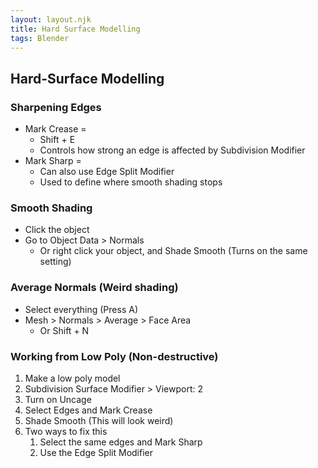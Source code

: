 ```yaml
---
layout: layout.njk
title: Hard Surface Modelling
tags: Blender
---
```


## Hard-Surface Modelling
### Sharpening Edges
- Mark Crease =
  - Shift + E
  - Controls how strong an edge is affected by Subdivision Modifier
- Mark Sharp =
  - Can also use Edge Split Modifier
  - Used to define where smooth shading stops

### Smooth Shading
- Click the object
- Go to Object Data > Normals
  - Or right click your object, and Shade Smooth (Turns on the same setting)

### Average Normals (Weird shading)
- Select everything (Press A)
- Mesh > Normals > Average > Face Area
  - Or Shift + N

### Working from Low Poly (Non-destructive)
1. Make a low poly model
2. Subdivision Surface Modifier > Viewport: 2
3. Turn on Uncage
4. Select Edges and Mark Crease
5. Shade Smooth (This will look weird)
6. Two ways to fix this
   1. Select the same edges and Mark Sharp
   2. Use the Edge Split Modifier